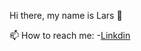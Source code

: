 Hi there, my name is Lars 👋

📫 How to reach me: 
 -[Linkdin](www.linkedin.com/in/lars-roberbuell-54a1b5197)


